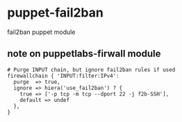 puppet-fail2ban
===============

fail2ban puppet module

note on puppetlabs-firwall module
---------------------------------

```puppet
# Purge INPUT chain, but ignore fail2ban rules if used
firewallchain { 'INPUT:filter:IPv4':
  purge  => true,
  ignore => hiera('use_fail2ban') ? {
    true => ['-p tcp -m tcp --dport 22 -j f2b-SSH'],
    default => undef
  },
}
```
